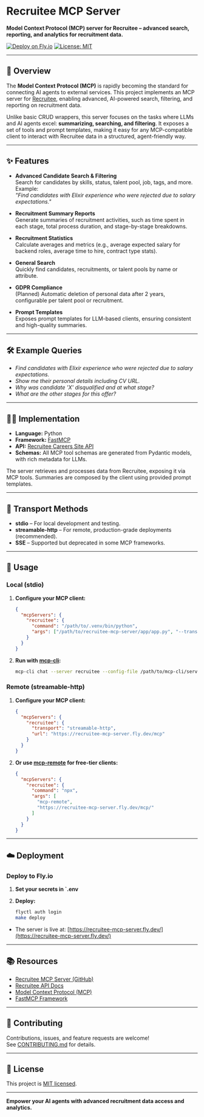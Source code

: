 # Recruitee MCP Server

**Model Context Protocol (MCP) server for Recruitee – advanced search, reporting, and analytics for recruitment data.**

[![Deploy on Fly.io](https://www.fly.io/public/images/fly-badge.svg)](https://fly.io/apps/recruitee-mcp-server)
[![License: MIT](https://img.shields.io/badge/License-MIT-yellow.svg)](LICENSE)

---

## 🚀 Overview

The **Model Context Protocol (MCP)** is rapidly becoming the standard for connecting AI agents to external services. This project implements an MCP server for [Recruitee](https://recruitee.com/), enabling advanced, AI-powered search, filtering, and reporting on recruitment data.

Unlike basic CRUD wrappers, this server focuses on the tasks where LLMs and AI agents excel: **summarizing, searching, and filtering**. It exposes a set of tools and prompt templates, making it easy for any MCP-compatible client to interact with Recruitee data in a structured, agent-friendly way.

---

## ✨ Features

- **Advanced Candidate Search & Filtering**  
  Search for candidates by skills, status, talent pool, job, tags, and more. Example:  
  _"Find candidates with Elixir experience who were rejected due to salary expectations."_

- **Recruitment Summary Reports**  
  Generate summaries of recruitment activities, such as time spent in each stage, total process duration, and stage-by-stage breakdowns.

- **Recruitment Statistics**  
  Calculate averages and metrics (e.g., average expected salary for backend roles, average time to hire, contract type stats).

- **General Search**  
  Quickly find candidates, recruitments, or talent pools by name or attribute.

- **GDPR Compliance**  
  (Planned) Automatic deletion of personal data after 2 years, configurable per talent pool or recruitment.

- **Prompt Templates**  
  Exposes prompt templates for LLM-based clients, ensuring consistent and high-quality summaries.

---

## 🛠 Example Queries

- _Find candidates with Elixir experience who were rejected due to salary expectations._
- _Show me their personal details including CV URL._
- _Why was candidate 'X' disqualified and at what stage?_
- _What are the other stages for this offer?_

---

## 🧑‍💻 Implementation

- **Language:** Python
- **Framework:** [FastMCP](https://github.com/chrishayuk/fastmcp)
- **API:** [Recruitee Careers Site API](https://docs.recruitee.com/reference/intro-to-careers-site-api)
- **Schemas:** All MCP tool schemas are generated from Pydantic models, with rich metadata for LLMs.

The server retrieves and processes data from Recruitee, exposing it via MCP tools. Summaries are composed by the client using provided prompt templates.

---

## 🚦 Transport Methods

- **stdio** – For local development and testing.
- **streamable-http** – For remote, production-grade deployments (recommended).
- **SSE** – Supported but deprecated in some MCP frameworks.

---

## 🧪 Usage

### Local (stdio)

1. **Configure your MCP client:**

    ```json
    {
      "mcpServers": {
        "recruitee": {
          "command": "/path/to/.venv/bin/python",
          "args": ["/path/to/recruitee-mcp-server/app/app.py", "--transport", "stdio"]
        }
      }
    }
    ```

2. **Run with [mcp-cli](https://github.com/chrishayuk/mcp-cli):**

    ```bash
    mcp-cli chat --server recruitee --config-file /path/to/mcp-cli/server_config.json
    ```

### Remote (streamable-http)

1. **Configure your MCP client:**

    ```json
    {
      "mcpServers": {
        "recruitee": {
          "transport": "streamable-http",
          "url": "https://recruitee-mcp-server.fly.dev/mcp"
        }
      }
    }
    ```

2. **Or use [mcp-remote](https://github.com/chrishayuk/mcp-remote) for free-tier clients:**

    ```json
    {
      "mcpServers": {
        "recruitee": {
          "command": "npx",
          "args": [
            "mcp-remote",
            "https://recruitee-mcp-server.fly.dev/mcp/"
          ]
        }
      }
    }
    ```

---

## ☁️ Deployment

### Deploy to Fly.io

1. **Set your secrets in `.env**
2. **Deploy:**

    ```bash
    flyctl auth login
    make deploy
    ```

- The server is live at: [https://recruitee-mcp-server.fly.dev/](https://recruitee-mcp-server.fly.dev/)

---

## 📚 Resources

- [Recruitee MCP Server (GitHub)](https://github.com/EmpoweredHouse/recruitee-mcp-server)
- [Recruitee API Docs](https://docs.recruitee.com/reference/intro-to-careers-site-api)
- [Model Context Protocol (MCP)](https://github.com/chrishayuk/model-context-protocol)
- [FastMCP Framework](https://github.com/chrishayuk/fastmcp)

---

## 🤝 Contributing

Contributions, issues, and feature requests are welcome!  
See [CONTRIBUTING.md](CONTRIBUTING.md) for details.

---

## 📝 License

This project is [MIT licensed](LICENSE).

---

**Empower your AI agents with advanced recruitment data access and analytics.**

